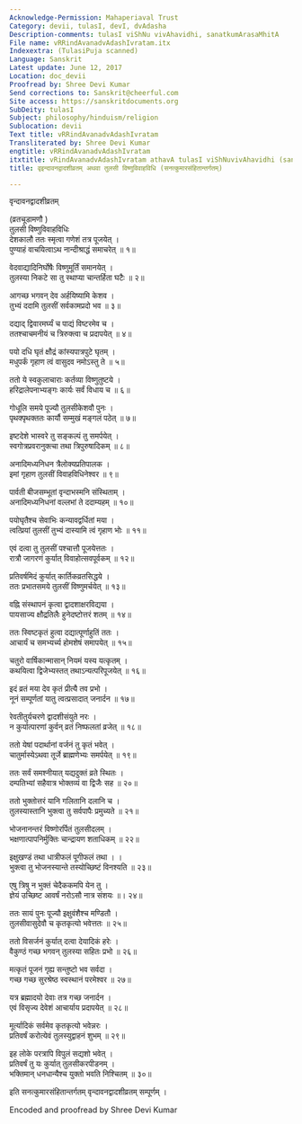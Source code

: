 ```yaml
---
Acknowledge-Permission: Mahaperiaval Trust
Category: devii, tulasI, devI, dvAdasha
Description-comments: tulasI viShNu vivAhavidhi, sanatkumArasaMhitA
File name: vRRindAvanadvAdashIvratam.itx
Indexextra: (TulasiPuja scanned)
Language: Sanskrit
Latest update: June 12, 2017
Location: doc_devii
Proofread by: Shree Devi Kumar
Send corrections to: Sanskrit@cheerful.com
Site access: https://sanskritdocuments.org
SubDeity: tulasI
Subject: philosophy/hinduism/religion
Sublocation: devii
Text title: vRRindAvanadvAdashIvratam
Transliterated by: Shree Devi Kumar
engtitle: vRRindAvanadvAdashIvratam
itxtitle: vRindAvanadvAdashIvratam athavA tulasI viShNuvivAhavidhi (sanatkumArasaMhitAntargatam)
title: वृइन्दावनद्वादशीव्रतम् अथवा तुलसी विष्णुविवाहविधि (सनत्कुमारसंहितान्तर्गतम्)

---
```

  
 वृन्दावनद्वादशीव्रतम्   
  
(व्रतचूडामणौ )  
तुलसी विष्णुविवाहविधिः  
देशकालौ ततः स्मृत्वा गणेशं तत्र पूजयेत् ।  
पुण्याहं वाचयित्वाऽथ नान्दीश्राद्धं समाचरेत् ॥ १॥  
  
वेदवाद्यादिनिर्घोषैः विष्णुमूर्तिं समानयेत् ।  
तुलस्या निकटे सा तु स्थाप्या चान्तर्हिता घटैः ॥ २॥  
  
आगच्छ भगवन् देव अर्हयिष्यामि केशव ।  
तुभ्यं ददामि तुलसीं सर्वकामप्रदो भव ॥ ३॥  
  
दद्याद् द्विवारमर्घ्यं च पाद्यं विष्टरमेव च ।  
ततश्चाचमनीयं च त्रिरुक्त्वा च प्रदापयेत् ॥ ४॥  
  
पयो दधि घृतं क्षौद्रं कांस्यपात्रपुटे घृतम् ।  
मधुपर्कं गृहाण त्वं वासुदव नमोऽस्तु ते ॥ ५॥  
  
ततो ये स्वकुलाचाराः कर्तव्या विष्णुतुष्टये ।  
हरिद्रालेपनाभ्यङ्गः कार्यः सर्वं विधाय च ॥ ६॥  
  
गोधूलि समये पूज्यौ तुलसीकेशवौ पुनः ।  
पृथक्पृथक्ततः कार्यौ सम्मुखं मङ्गलं पठेत् ॥ ७॥  
  
इष्टदेशे भास्वरे तु सङ्कल्पं तु समर्पयेत् ।  
स्वगोत्रप्रवरानुक्त्चा तथा त्रिपुरुषादिकम् ॥ ८॥  
  
अनादिमध्यनिधन त्रैलोक्यप्रतिपालक ।  
इमां गृहाण तुलसीं विवाहविधिनेश्वर ॥ ९॥  
  
पार्वती बीजसम्भूतां वृन्दाभस्मनि संस्थिताम् ।  
अनादिमध्यनिधनां वल्लभां ते ददाम्यहम् ॥ १०॥  
  
पयोघृतैश्च सेवाभिः कन्यावद्वर्धितां मया ।  
त्वत्प्रियां तुलसीं तुभ्यं दास्यामि त्वं गृहाण भोः ॥ ११॥  
  
एवं दत्वा तु तुलसीं पश्चात्तौ पूजयेत्ततः ।  
रात्रौ जागरणं कुर्यात् विवाहोत्सवपूर्वकम् ॥ १२॥  
  
प्रतिवर्षमिदं कुर्यात् कार्तिकव्रतसिद्धये ।  
ततः प्रभातसमये तुलसीं विष्णुमर्चयेत् ॥ १३॥  
  
वह्नि संस्थापनं कृत्वा द्वादशाक्षरविद्यया ।  
पायसाज्य क्षौद्रतिलैः हुनेदष्टोत्तरं शतम् ॥ १४॥  
  
ततः स्विष्टकृतं हुत्वा दद्यात्पूर्णाहुतिं ततः ।  
आचार्यं च समभ्यर्च्य होमशेषं समापयेत् ॥ १५॥  
  
चतुरो वार्षिकान्मासान् नियमं यस्य यत्कृतम् ।  
कथयित्वा द्विजेभ्यस्तत् तथाऽन्यत्परिपूजयेत् ॥ १६॥  
  
इदं व्रतं मया देव कृतं प्रीत्यै तव प्रभो ।  
नूनं सम्पूर्णतां यातु त्वत्प्रसादात् जनार्दन ॥ १७॥  
  
रेवतीतुर्यचरणे द्वादशीसंयुते नरः ।  
न कुर्यात्पारणां कुर्वन् व्रतं निष्फलतां व्रजेत् ॥ १८॥  
  
ततो येषां पदार्थानां वर्जनं तु कृतं भवेत् ।  
चातुर्मास्येऽथवा तूर्जे ब्राह्मणेभ्यः समर्पयेत् ॥ १९॥  
  
ततः सर्वं समश्नीयात् यद्यदुक्तं व्रते स्थितः ।  
दम्पतिभ्यां सहैवात्र भोक्तव्यं वा द्विजैः सह ॥ २०॥  
  
ततो भुक्तोत्तरं यानि गलितानि दलानि च ।  
तुलस्यास्तानि भुक्त्वा तु सर्वपापैः प्रमुच्यते ॥ २१॥  
  
भोजनानन्तरं विष्णोरर्पितं तुलसीदलम् ।  
भक्षणात्पापनिर्मुक्तिः चान्द्रायण शताधिकम् ॥ २२॥  
  
इक्षुखण्डं तथा धात्रीफलं पूगीफलं तथा । ।  
भुक्त्वा तु भोजनस्यान्ते तस्योच्छिष्टं विनश्यति ॥ २३॥  
  
एषु त्रिषु न भुक्तं चेदैककमपि येन तु ।  
ज्ञेयं उच्छिष्ट आवर्षं नरोऽसौ नात्र संशयः ॥। २४॥  
  
ततः सायं पुनः पूज्यौ इक्षुवंशैश्च मण्डितौ ।  
तुलसीवासुदेवौ च कृतकृत्यो भवेत्ततः ॥ २५॥  
  
ततो विसर्जनं कुर्यात् दत्वा देयादिकं हरेः ।  
वैकुण्ठं गच्छ भगवन् तुलस्या सहितः प्रभो ॥ २६॥  
  
मत्कृतं पूजनं गृह्य सन्तुष्टो भव सर्वदा ।  
गच्छ गच्छ सुरश्रेष्ठ स्वस्थानं परमेश्वर ॥ २७॥  
  
यत्र ब्रह्मादयो देवाः तत्र गच्छ जनार्दन ।  
एवं विसृज्य देवेशं आचार्याय प्रदापयेत् ॥ २८॥  
  
मूर्त्यादिकं सर्वमेव कृतकृत्यो भवेन्नरः ।  
प्रतिवर्षं करोत्येवं तुलस्युद्वाहनं शुभम् ॥ २९॥  
  
इह लोके परत्रापि विपुलं सद्यशो भवेत् ।  
प्रतिवर्षं तु यः कुर्यात् तुलसीकरपीडनम् ।  
भक्तिमान् धनधान्यैश्च युक्तो भवति निश्चितम् ॥ ३०॥  
  
इति सनत्कुमारसंहितान्तर्गतम् वृन्दावनद्वादशीव्रतम् सम्पूर्णम् ।  
  
Encoded and proofread by Shree Devi Kumar  
  
  
